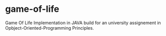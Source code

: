 # game-of-life
Game Of Life Implementation in JAVA build for an university assignement in Opbject-Oriented-Programming Principles.
